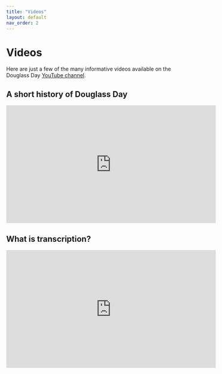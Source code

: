 ```yaml
---
title: "Videos"
layout: default
nav_order: 2
---
```

# Videos

Here are just a few of the many informative videos available on the Douglass Day [YouTube channel](https://www.youtube.com/@douglassday).

## A short history of Douglass Day

<iframe width="560" height="315" src="https://www.youtube.com/embed/cjqfeO2F90c" title="YouTube video player" frameborder="0" allow="accelerometer; autoplay; clipboard-write; encrypted-media; gyroscope; picture-in-picture; web-share" allowfullscreen></iframe>


## What is transcription?

<iframe width="560" height="315" src="https://www.youtube.com/embed/27aaK1Ss8xw" title="YouTube video player" frameborder="0" allow="accelerometer; autoplay; clipboard-write; encrypted-media; gyroscope; picture-in-picture; web-share" allowfullscreen></iframe>